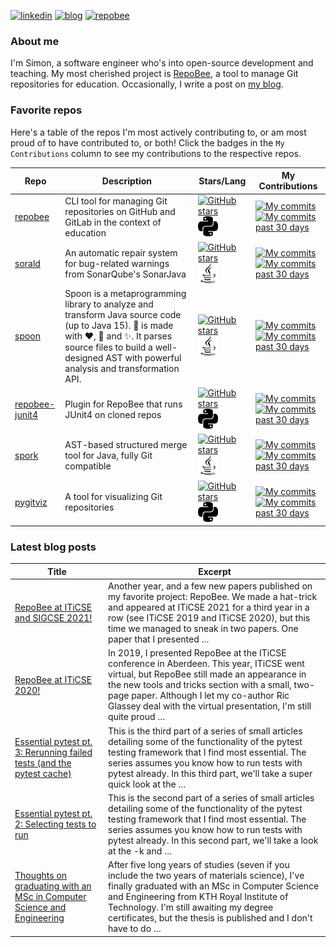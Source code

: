 
[![linkedin](https://img.shields.io/badge/-linkedin-blue?style=for-the-badge)](https://www.linkedin.com/in/simon-lars%C3%A9n-b665b3102/)
[![blog](https://img.shields.io/badge/-blog-lightgrey?style=for-the-badge)](https://slar.se)
[![repobee](https://img.shields.io/badge/-repobee-blue?style=for-the-badge)](https://repobee.org)

### About me
I'm Simon, a software engineer who's into open-source development and teaching.
My most cherished project is [RepoBee](https://repobee.org), a tool to manage
Git repositories for education. Occasionally, I write a post on [my
blog](https://slar.se).

### Favorite repos
Here's a table of the repos I'm most actively contributing to, or am most proud
of to have contributed to, or both! Click the badges in the `My Contributions`
column to see my contributions to the respective repos.

| Repo                                                        | Description                                                                                                                                                                                                                                            | Stars/Lang                                                                                                                                                                                        | My Contributions                                                                                                                                                                                                                                                                                                |
|-------------------------------------------------------------|--------------------------------------------------------------------------------------------------------------------------------------------------------------------------------------------------------------------------------------------------------|---------------------------------------------------------------------------------------------------------------------------------------------------------------------------------------------------|-----------------------------------------------------------------------------------------------------------------------------------------------------------------------------------------------------------------------------------------------------------------------------------------------------------------|
| [repobee](https://github.com/repobee/repobee)               | CLI tool for managing Git repositories on GitHub and GitLab in the context of education                                                                                                                                                                | [![GitHub stars](https://img.shields.io/badge/%E2%AD%90-36-blue)](https://github.com/repobee/repobee/stargazers) <img src="lang_images/python.svg" alt="Python" title="Python" width=32px/>       | [![My commits](https://img.shields.io/badge/%23commits-710-blue)](https://github.com/repobee/repobee/commits?author=slarse) [![My commits past 30 days](https://img.shields.io/badge/%23commits%20(30%20days)-7-blue)](https://github.com/repobee/repobee/commits?author=slarse&since=2021-09-10)               |
| [sorald](https://github.com/SpoonLabs/sorald)               | An automatic repair system for bug-related warnings from SonarQube's SonarJava                                                                                                                                                                         | [![GitHub stars](https://img.shields.io/badge/%E2%AD%90-36-blue)](https://github.com/SpoonLabs/sorald/stargazers) <img src="lang_images/java.svg" alt="Java" title="Java" width=32px/>            | [![My commits](https://img.shields.io/badge/%23commits-216-blue)](https://github.com/SpoonLabs/sorald/commits?author=slarse) [![My commits past 30 days](https://img.shields.io/badge/%23commits%20(30%20days)-0-blue)](https://github.com/SpoonLabs/sorald/commits?author=slarse&since=2021-09-10)             |
| [spoon](https://github.com/INRIA/spoon)                     | Spoon is a metaprogramming library to analyze and transform Java source code (up to Java 15). :spoon: is made with :heart:, :beers: and :sparkles:. It parses source files to build a well-designed AST with powerful analysis and transformation API. | [![GitHub stars](https://img.shields.io/badge/%E2%AD%90-1207-blue)](https://github.com/inria/spoon/stargazers) <img src="lang_images/java.svg" alt="Java" title="Java" width=32px/>               | [![My commits](https://img.shields.io/badge/%23commits-89-blue)](https://github.com/inria/spoon/commits?author=slarse) [![My commits past 30 days](https://img.shields.io/badge/%23commits%20(30%20days)-3-blue)](https://github.com/inria/spoon/commits?author=slarse&since=2021-09-10)                        |
| [repobee-junit4](https://github.com/repobee/repobee-junit4) | Plugin for RepoBee that runs JUnit4 on cloned repos                                                                                                                                                                                                    | [![GitHub stars](https://img.shields.io/badge/%E2%AD%90-8-blue)](https://github.com/repobee/repobee-junit4/stargazers) <img src="lang_images/python.svg" alt="Python" title="Python" width=32px/> | [![My commits](https://img.shields.io/badge/%23commits-147-blue)](https://github.com/repobee/repobee-junit4/commits?author=slarse) [![My commits past 30 days](https://img.shields.io/badge/%23commits%20(30%20days)-0-blue)](https://github.com/repobee/repobee-junit4/commits?author=slarse&since=2021-09-10) |
| [spork](https://github.com/KTH/spork)                       | AST-based structured merge tool for Java, fully Git compatible                                                                                                                                                                                         | [![GitHub stars](https://img.shields.io/badge/%E2%AD%90-11-blue)](https://github.com/KTH/spork/stargazers) <img src="lang_images/java.svg" alt="Java" title="Java" width=32px/>                   | [![My commits](https://img.shields.io/badge/%23commits-306-blue)](https://github.com/KTH/spork/commits?author=slarse) [![My commits past 30 days](https://img.shields.io/badge/%23commits%20(30%20days)-1-blue)](https://github.com/KTH/spork/commits?author=slarse&since=2021-09-10)                           |
| [pygitviz](https://github.com/slarse/pygitviz)              | A tool for visualizing Git repositories                                                                                                                                                                                                                | [![GitHub stars](https://img.shields.io/badge/%E2%AD%90-3-blue)](https://github.com/slarse/pygitviz/stargazers) <img src="lang_images/python.svg" alt="Python" title="Python" width=32px/>        | [![My commits](https://img.shields.io/badge/%23commits-22-blue)](https://github.com/slarse/pygitviz/commits?author=slarse) [![My commits past 30 days](https://img.shields.io/badge/%23commits%20(30%20days)-0-blue)](https://github.com/slarse/pygitviz/commits?author=slarse&since=2021-09-10)                |

### Latest blog posts
| Title                                                                                                                                                                 | Excerpt                                                                                                                                                                                                                                                                                                       |
|-----------------------------------------------------------------------------------------------------------------------------------------------------------------------|---------------------------------------------------------------------------------------------------------------------------------------------------------------------------------------------------------------------------------------------------------------------------------------------------------------|
| [RepoBee at ITiCSE and SIGCSE 2021!](https://slar.se/repobee-at-iticse-and-sigcse-2021.html)                                                                          | Another year, and a few new papers published on my favorite project: RepoBee. We made a hat-trick and appeared at ITiCSE 2021 for a third year in a row (see ITiCSE 2019 and ITiCSE 2020), but this time we managed to sneak in two papers. One paper that I presented …                                      |
| [RepoBee at ITiCSE 2020!](https://slar.se/repobee-at-iticse-2020.html)                                                                                                | In 2019, I presented RepoBee at the ITiCSE conference in Aberdeen. This year, ITiCSE went virtual, but RepoBee still made an appearance in the new tools and tricks section with a small, two-page paper. Although I let my co-author Ric Glassey deal with the virtual presentation, I'm still quite proud … |
| [Essential pytest pt. 3: Rerunning failed tests (and the pytest cache)](https://slar.se/essential-pytest-3.html)                                                      | This is the third part of a series of small articles detailing some of the functionality of the pytest testing framework that I find most essential. The series assumes you know how to run tests with pytest already. In this third part, we'll take a super quick look at the …                             |
| [Essential pytest pt. 2: Selecting tests to run](https://slar.se/essential-pytest-2.html)                                                                             | This is the second part of a series of small articles detailing some of the functionality of the pytest testing framework that I find most essential. The series assumes you know how to run tests with pytest already. In this second part, we'll take a look at the -k and …                                |
| [Thoughts on graduating with an MSc in Computer Science and Engineering](https://slar.se/thoughts-on-graduating-with-an-msc-in-computer-science-and-engineering.html) | After five long years of studies (seven if you include the two years of materials science), I've finally graduated with an MSc in Computer Science and Engineering from KTH Royal Institute of Technology. I'm still awaiting my degree certificates, but the thesis is published and I don't have to do …    |